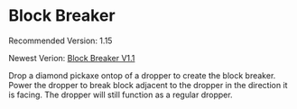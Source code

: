# Block Breaker
Recommended Version: 1.15

Newest Verion: [Block Breaker V1.1](https://github.com/WaifuBeforeLaifu/Datapacks/raw/master/Block%20Breaker/Block%20Breaker%20V1.1.zip)

Drop a diamond pickaxe ontop of a dropper to create the block breaker. Power the dropper to break block adjacent to the dropper in the direction it is facing. The dropper will still function as a regular dropper.
